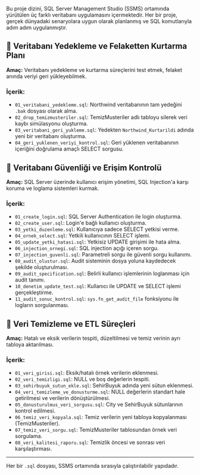 

Bu proje dizini, SQL Server Management Studio (SSMS) ortamında yürütülen üç farklı veritabanı uygulamasını içermektedir. Her bir proje, gerçek dünyadaki senaryolara uygun olarak planlanmış ve SQL komutlarıyla adım adım uygulanmıştır.

## 📁 Veritabanı Yedekleme ve Felaketten Kurtarma Planı

**Amaç:** Veritabanı yedekleme ve kurtarma süreçlerini test etmek, felaket anında veriyi geri yükleyebilmek.

### İçerik:
- `01_veritabani_yedekleme.sql`: Northwind veritabanının tam yedeğini `.bak` dosyası olarak alma.
- `02_drop_temizmusteriler.sql`: TemizMusteriler adlı tabloyu silerek veri kaybı simülasyonu oluşturma.
- `03_veritabani_geri_yukleme.sql`: Yedekten `Northwind_Kurtarildi` adında yeni bir veritabanı oluşturma.
- `04_geri_yuklenen_veriyi_kontrol.sql`: Geri yüklenen veritabanının içeriğini doğrulama amaçlı SELECT sorgusu.

## 📁 Veritabanı Güvenliği ve Erişim Kontrolü

**Amaç:** SQL Server üzerinde kullanıcı erişim yönetimi, SQL Injection'a karşı koruma ve loglama sistemleri kurmak.

### İçerik:
- `01_create_login.sql`: SQL Server Authentication ile login oluşturma.
- `02_create_user.sql`: Login'e bağlı kullanıcı oluşturma.
- `03_yetki_duzenleme.sql`: Kullanıcıya sadece SELECT yetkisi verme.
- `04_ornek_select.sql`: Yetkili kullanıcının SELECT işlemi.
- `05_update_yetki_hatasi.sql`: Yetkisiz UPDATE girişimi ile hata alma.
- `06_injection_ornegi.sql`: SQL injection açığı içeren sorgu.
- `07_injection_guvenli.sql`: Parametreli sorgu ile güvenli sorgu kullanımı.
- `08_audit_olustur.sql`: Audit sisteminin dosya yoluna kaydedecek şekilde oluşturulması.
- `09_audit_specification.sql`: Belirli kullanıcı işlemlerinin loglanması için audit tanımı.
- `10_denetim_update_test.sql`: Kullanıcı ile UPDATE ve SELECT işlemi gerçekleştirme.
- `11_audit_sonuc_kontrol.sql`: `sys.fn_get_audit_file` fonksiyonu ile logların sorgulanması.

## 📁  Veri Temizleme ve ETL Süreçleri

**Amaç:** Hatalı ve eksik verilerin tespiti, düzeltilmesi ve temiz verinin ayrı tabloya aktarılması.

### İçerik:
- `01_veri_girisi.sql`: Eksik/hatalı örnek verilerin eklenmesi.
- `02_veri_temizligi.sql`: NULL ve boş değerlerin tespiti.
- `03_sehirbuyuk_sutun_ekle.sql`: SehirBuyuk adında yeni sütun eklenmesi.
- `04_veri_temizleme_ve_donusturme.sql`: NULL değerlerin standart hale getirilmesi ve verilerin dönüştürülmesi.
- `05_donusturulmus_veri_sorgusu.sql`: City ve SehirBuyuk sütunlarının kontrol edilmesi.
- `06_temiz_veri_kopyala.sql`: Temiz verilerin yeni tabloya kopyalanması (TemizMusteriler).
- `07_temiz_veri_sorgu.sql`: TemizMusteriler tablosundan örnek veri sorgulama.
- `08_veri_kalitesi_raporu.sql`: Temizlik öncesi ve sonrası veri karşılaştırması.

---

Her bir `.sql` dosyası, SSMS ortamında sırasıyla çalıştırılabilir yapıdadır.
